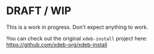 # DRAFT / WIP

This is a work in progress. Don't expect anything to work.

You can check out the original `xdeb-install` project here: https://github.com/xdeb-org/xdeb-install
